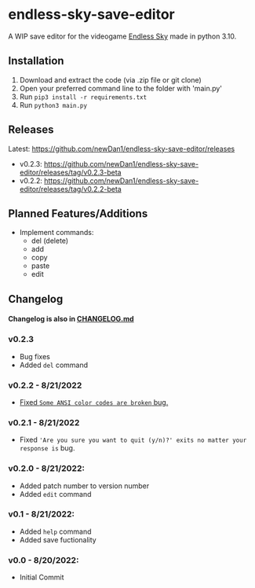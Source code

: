 # endless-sky-save-editor
A WIP save editor for the videogame [Endless Sky](https://endless-sky.github.io/) made in python 3.10.

## Installation
1. Download and extract the code (via .zip file or git clone)
2. Open your preferred command line to the folder with 'main.py'
3. Run ```pip3 install -r requirements.txt```
4. Run ```python3 main.py```

## Releases
Latest: https://github.com/newDan1/endless-sky-save-editor/releases<br>
 * v0.2.3: https://github.com/newDan1/endless-sky-save-editor/releases/tag/v0.2.3-beta<br>
 * v0.2.2: https://github.com/newDan1/endless-sky-save-editor/releases/tag/v0.2.2-beta<br>

## Planned Features/Additions
 * Implement commands:
   * del (delete)
   * add
   * copy
   * paste
   * edit

## Changelog
#### Changelog is also in [CHANGELOG.md](CHANGELOG.md)
### v0.2.3
 * Bug fixes
 * Added `del` command
### v0.2.2 - 8/21/2022
 * [Fixed `Some ANSI color codes are broken` bug.](https://github.com/newDan1/endless-sky-save-editor/issues/3)
### v0.2.1 - 8/21/2022
 * Fixed `'Are you sure you want to quit (y/n)?' exits no matter your response is` bug.
### v0.2.0 - 8/21/2022:
 - Added patch number to version number
 - Added `edit` command
### v0.1 - 8/21/2022:
 - Added `help` command
 - Added save fuctionality
### v0.0 - 8/20/2022:
 - Initial Commit
